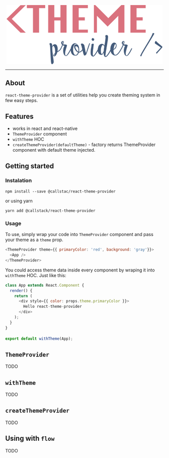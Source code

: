<p align="center">
  <img alt="react-theme-provider" src="./assets/theme-provider-logo.png" width="496">
</p>

---
## About 
`react-theme-provider` is a set of utilities help you create theming system in few easy steps.
## Features
 - works in react and react-native
 - `ThemeProvider` component
 - `withTheme` HOC
 - `createThemeProvider(defaultTheme)` - factory returns ThemeProvider component with default theme injected.

## Getting started
### Instalation
```
npm install --save @callstac/react-theme-provider
```
or using yarn
```
yarn add @callstack/react-theme-provider
```

### Usage
To use, simply wrap your code into `ThemeProvider` component and pass your theme as a `theme` prop.

```js
<ThemeProvider theme={{ primaryColor: 'red', background: 'gray'}}>
  <App />
</ThemeProvider>
```

You could access theme data inside every component by wraping it into `withTheme` HOC. Just like this:

```js
class App extends React.Component {
  render() {
    return (
      <div style={{ color: props.theme.primaryColor }}>
        Hello react-theme-provider
      </div>
    );
  }
}

export default withTheme(App);
```

## `ThemeProvider`
TODO

## `withTheme`
TODO

## `createThemeProvider`
TODO

## Using with `flow`
TODO